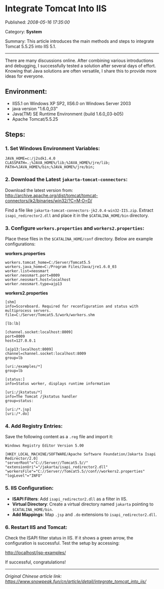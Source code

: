 # Integrate Tomcat Into IIS

Published: *2008-05-16 17:35:00*

Category: __System__

Summary: This article introduces the main methods and steps to integrate Tomcat 5.5.25 into IIS 5.1.

---------

There are many discussions online. After combining various introductions and debugging, I successfully tested a solution after several days of effort. Knowing that Java solutions are often versatile, I share this to provide more ideas for everyone.

## Environment:

- IIS5.1 on Windows XP SP2, IIS6.0 on Windows Server 2003
- java version "1.6.0_03"
- Java(TM) SE Runtime Environment (build 1.6.0_03-b05)
- Apache Tomcat/5.5.25

## Steps:

### 1. Set Windows Environment Variables:

```plaintext
JAVA_HOME=c:/j2sdk1.4.0
CLASSPATH=.;%JAVA_HOME%/lib;%JAVA_HOME%/jre/lib;
PATH=%JAVA_HOME%/bin;%JAVA_HOME%/jre/bin;
```

### 2. Download the Latest `jakarta-tomcat-connectors`:

Download the latest version from:
<http://archive.apache.org/dist/tomcat/tomcat-connectors/jk2/binaries/win32/?C=M;O=D/>

Find a file like `jakarta-tomcat-connectors-jk2.0.4-win32-IIS.zip`. Extract `isapi_redirector2.dll` and place it in the `$CATALINA_HOME/bin` directory.

### 3. Configure `workers.properties` and `workers2.properties`:

Place these files in the `$CATALINA_HOME/conf` directory. Below are example configurations:

**workers.properties**

```properties
workers.tomcat_home=C:/Server/Tomcat5.5
workers.java_home=C:/Program Files/Java/jre1.6.0_03
worker.list=neosmart
worker.neosmart.port=8009
worker.neosmart.host=localhost
worker.neosmart.type=ajp13
```

**workers2.properties**

```properties
[shm]
info=Scoreboard. Required for reconfiguration and status with multiprocess servers.
file=C:/Server/Tomcat5.5/work/workers.shm

[lb:lb]

[channel.socket:localhost:8009]
port=8009
host=127.0.0.1

[ajp13:localhost:8009]
channel=channel.socket:localhost:8009
group=lb

[uri:/examples/*]
group=lb

[status:]
info=Status worker, displays runtime information

[uri:/jkstatus/*]
info=The Tomcat /jkstatus handler
group=status:

[uri:/*.jsp]
[uri:/*.do]
```

### 4. Add Registry Entries:

Save the following content as a `.reg` file and import it:

```reg
Windows Registry Editor Version 5.00

[HKEY_LOCAL_MACHINE/SOFTWARE/Apache Software Foundation/Jakarta Isapi Redirector/2.0]
"serverRoot"="C://Server//Tomcat5.5//"
"extensionUri"="/jakarta/isapi_redirector2.dll"
"workersFile"="C://Server//Tomcat5.5//conf//workers2.properties"
"logLevel"="INFO"
```

### 5. IIS Configuration:

- **ISAPI Filters**: Add `isapi_redirector2.dll` as a filter in IIS.
- **Virtual Directory**: Create a virtual directory named `jakarta` pointing to `$CATALINA_HOME/bin`.
- **Add Mappings**: Map `.jsp` and `.do` extensions to `isapi_redirector2.dll`.

### 6. Restart IIS and Tomcat:

Check the ISAPI filter status in IIS. If it shows a green arrow, the configuration is successful. Test the setup by accessing:

<http://localhost/jsp-examples/>

If successful, congratulations!

---
*Original Chinese article link: https://www.snowpeak.fun/cn/article/detail/integrate_tomcat_into_iis/*
